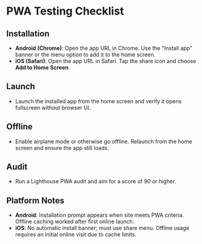# PWA Testing Checklist

## Installation
- **Android (Chrome)**: Open the app URL in Chrome. Use the "Install app" banner or the menu option to add it to the home screen.
- **iOS (Safari)**: Open the app URL in Safari. Tap the share icon and choose **Add to Home Screen**.

## Launch
- Launch the installed app from the home screen and verify it opens fullscreen without browser UI.

## Offline
- Enable airplane mode or otherwise go offline. Relaunch from the home screen and ensure the app still loads.

## Audit
- Run a Lighthouse PWA audit and aim for a score of 90 or higher.

## Platform Notes
- **Android**: Installation prompt appears when site meets PWA criteria. Offline caching worked after first online launch.
- **iOS**: No automatic install banner; must use share menu. Offline usage requires an initial online visit due to cache limits.
